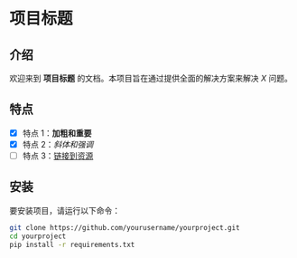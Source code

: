# 项目标题

## 介绍
欢迎来到 **项目标题** 的文档。本项目旨在通过提供全面的解决方案来解决 *X* 问题。

## 特点
- [x] 特点 1：**加粗和重要**
- [x] 特点 2：*斜体和强调*
- [ ] 特点 3：[链接到资源](https://example.com)

## 安装
要安装项目，请运行以下命令：

```bash
git clone https://github.com/yourusername/yourproject.git
cd yourproject
pip install -r requirements.txt
